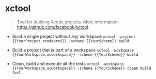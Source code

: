 # xctool
> Tool for building Xcode projects.
> More information: <https://github.com/facebook/xctool>.

- Build a single project without any workspace
`xctool -project {{YourProject.xcodeproj}} -scheme {{YourScheme}} build`

- Build a project that is part of a workspace
`xctool -workspace {{YourWorkspace.xcworkspace}} -scheme {{YourScheme}} build`

- Clean, build and execute all the tests
`xctool -workspace {{YourWorkspace.xcworkspace}} -scheme {{YourScheme}} clean build test`
